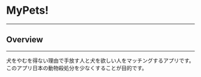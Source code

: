 <h1>MyPets!</h1>
<hr/>

<h2>Overview</h2>
<hr/>

<p>犬をやむを得ない理由で手放す人と犬を欲しい人をマッチングするアプリです。<br/>
このアプリ日本の動物殺処分を少なくすることが目的です。
</p>
